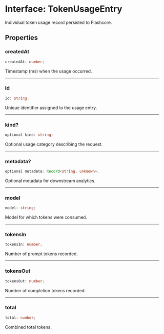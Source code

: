 # Interface: TokenUsageEntry

Individual token usage record persisted to Flashcore.

## Properties

### createdAt

```ts
createdAt: number;
```

Timestamp (ms) when the usage occurred.

***

### id

```ts
id: string;
```

Unique identifier assigned to the usage entry.

***

### kind?

```ts
optional kind: string;
```

Optional usage category describing the request.

***

### metadata?

```ts
optional metadata: Record<string, unknown>;
```

Optional metadata for downstream analytics.

***

### model

```ts
model: string;
```

Model for which tokens were consumed.

***

### tokensIn

```ts
tokensIn: number;
```

Number of prompt tokens recorded.

***

### tokensOut

```ts
tokensOut: number;
```

Number of completion tokens recorded.

***

### total

```ts
total: number;
```

Combined total tokens.
